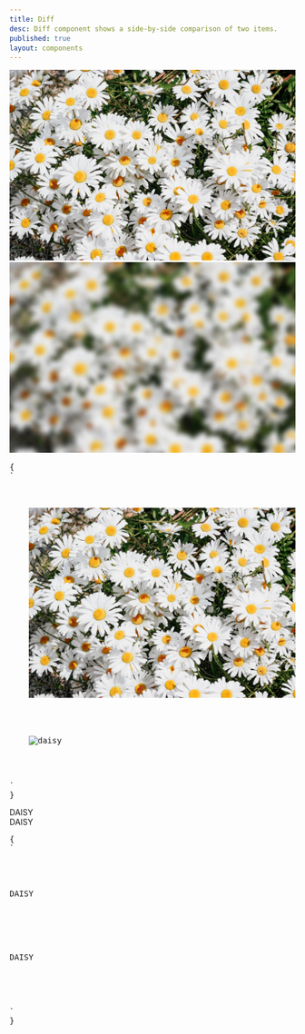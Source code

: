 ```yaml
---
title: Diff
desc: Diff component shows a side-by-side comparison of two items.
published: true
layout: components
---
```


<script>
  import Component from "$components/Component.svelte"
  import ClassTable from "$components/ClassTable.svelte"
  import BrowserSupport from "$components/BrowserSupport.svelte"
  import { prefix } from '$lib/stores';
  import { replace } from '$lib/actions';
</script>

<BrowserSupport data="{{
  chrome:105,
  firefox:110,
  safari:16,
}}"/>

<ClassTable
data="{[
  { type: 'component', class: 'diff', desc: 'Container element' },
  { type: 'component', class: 'diff-item-1', desc: 'First item' },
  { type: 'component', class: 'diff-item-2', desc: 'Second item' },
  { type: 'component', class: 'diff-resizer', desc: 'The resizer control' },
]}"
/>

<Component title="Diff">
<div class="diff rounded-btn aspect-[16/9]">
  <div class="diff-item-1">
    <img alt="daisy" src="/images/stock/photo-1560717789-0ac7c58ac90a.jpg" />
  </div>
  <div class="diff-item-2">
    <img alt="daisy" src="/images/stock/photo-1560717789-0ac7c58ac90a-blur.jpg" />
  </div>
  <div class="diff-resizer"></div>
</div>
<pre slot="html" use:replace={{ to: $prefix }}>{
`<div class="$$diff aspect-[16/9]">
  <div class="$$diff-item-1">
    <img alt="daisy" src="/images/stock/photo-1560717789-0ac7c58ac90a.jpg" />
  </div>
  <div class="$$diff-item-2">
    <img alt="daisy" src="/images/stock/photo-1560717789-0ac7c58ac90a-bw.jpg" />
  </div>
  <div class="$$diff-resizer"></div>
</div>`
}</pre>
</Component>

<Component title="Diff text">
<div class="diff rounded-btn aspect-[16/9]">
  <div class="diff-item-1">
    <div class="bg-primary text-primary-content text-4xl lg:text-9xl font-black grid place-content-center">DAISY</div>
  </div>
  <div class="diff-item-2">
    <div class="bg-base-200 text-4xl lg:text-9xl font-black grid place-content-center">DAISY</div>
  </div>
  <div class="diff-resizer"></div>
</div>
<pre slot="html" use:replace={{ to: $prefix }}>{
`<div class="$$diff aspect-[16/9]">
  <div class="$$diff-item-1">
    <div class="bg-primary text-primary-content text-9xl font-black grid place-content-center">DAISY</div>
  </div>
  <div class="$$diff-item-2">
    <div class="bg-base-200 text-9xl font-black grid place-content-center">DAISY</div>
  </div>
  <div class="$$diff-resizer"></div>
</div>`
}</pre>
</Component>
